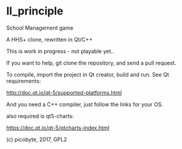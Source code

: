 # Il_principle
School Management game

A HHS+ clone, rewritten in Qt/C++


This is work in progress - not playable yet..


If you want to help, git clone the repository, and send a pull request.

To compile, import the project in Qt creator, build and run. See Qt requirements:

http://doc.qt.io/qt-5/supported-platforms.html

And you need a C++ compiler, just follow the links for your OS.

also required is qt5-charts:

https://doc.qt.io/qt-5/qtcharts-index.html

(c) picobyte, 2017, GPL2
